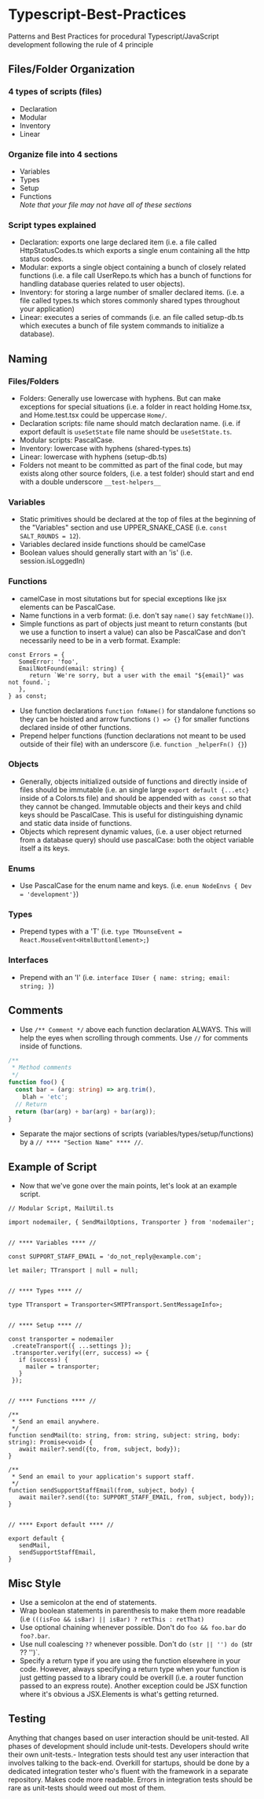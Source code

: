 # Typescript-Best-Practices
Patterns and Best Practices for procedural Typescript/JavaScript development following the rule of 4 principle


## Files/Folder Organization

### 4 types of scripts (files)
- Declaration
- Modular
- Inventory
- Linear
 
### Organize file into 4 sections
- Variables
- Types
- Setup
- Functions<br/>
_Note that your file may not have all of these sections_

### Script types explained 
- Declaration: exports one large declared item (i.e. a file called HttpStatusCodes.ts which exports a single enum containing all the http status codes.
- Modular: exports a single object containing a bunch of closely related functions (i.e. a file call UserRepo.ts which has a bunch of functions for handling database queries related to user objects).
- Inventory: for storing a large number of smaller declared items. (i.e. a file called types.ts which stores commonly shared types throughout your application)
- Linear: executes a series of commands (i.e. an file called setup-db.ts which executes a bunch of file system commands to initialize a database).
 
 
## Naming

### Files/Folders
- Folders: Generally use lowercase with hyphens. But can make exceptions for special situations (i.e. a folder in react holding Home.tsx, and Home.test.tsx could be uppercase `Home/`.
- Declaration scripts: file name should match declaration name. (i.e. if export default is `useSetState` file name should be `useSetState.ts`.
- Modular scripts: PascalCase.
- Inventory: lowercase with hyphens (shared-types.ts)
- Linear: lowercase with hyphens (setup-db.ts)
- Folders not meant to be committed as part of the final code, but may exists along other source folders, (i.e. a test folder) should start and end with a double underscore `__test-helpers__`

### Variables
- Static primitives should be declared at the top of files at the beginning of the "Variables" section and use UPPER_SNAKE_CASE (i.e. `const SALT_ROUNDS = 12`).
- Variables declared inside functions should be camelCase
- Boolean values should generally start with an 'is' (i.e. session.isLoggedIn)

### Functions
- camelCase in most situtations but for special exceptions like jsx elements can be PascalCase.
- Name functions in a verb format: (i.e. don't say `name()` say `fetchName()`).
- Simple functions as part of objects just meant to return constants (but we use a function to insert a value) can also be PascalCase and don't necessarily need to be in a verb format. Example:
```
const Errors = {
   SomeError: 'foo',
   EmailNotFound(email: string) {
      return `We're sorry, but a user with the email "${email}" was not found.`;
   },
} as const;
```
- Use function declarations `function fnName()` for standalone functions so they can be hoisted and arrow functions `() => {}` for smaller functions declared inside of other functions.
- Prepend helper functions (function declarations not meant to be used outside of their file) with an underscore (i.e. `function _helperFn() {}`)

### Objects
- Generally, objects initialized outside of functions and directly inside of files should be immutable (i.e. an single large `export default {...etc}` inside of a Colors.ts file) and should be appended with `as const` so that they cannot be changed. Immutable objects and their keys and child keys should be PascalCase. This is useful for distinguishing dynamic and static data inside of functions.
- Objects which represent dynamic values, (i.e. a user object returned from a database query) should use pascalCase: both the object variable itself a its keys.

### Enums
- Use PascalCase for the enum name and keys. (i.e. `enum NodeEnvs { Dev = 'development'}`)

### Types
- Prepend types with a 'T' (i.e. `type TMounseEvent = React.MouseEvent<HtmlButtonElement>;`) 

### Interfaces
- Prepend with an 'I' (i.e. `interface IUser { name: string; email: string; }`)


## Comments

- Use `/** Comment */` above each function declaration ALWAYS. This will help the eyes when scrolling through comments. Use `//` for comments inside of functions.

```typescript
/**
 * Method comments
 */
function foo() {
  const bar = (arg: string) => arg.trim(),
    blah = 'etc';
  // Return
  return (bar(arg) + bar(arg) + bar(arg));
}
```

- Separate the major sections of scripts (variables/types/setup/functions) by a `// **** "Section Name" **** //`.


## Example of Script
- Now that we've gone over the main points, let's look at an example script.

```
// Modular Script, MailUtil.ts

import nodemailer, { SendMailOptions, Transporter } from 'nodemailer';


// **** Variables **** //

const SUPPORT_STAFF_EMAIL = 'do_not_reply@example.com';

let mailer; TTransport | null = null;


// **** Types **** //

type TTransport = Transporter<SMTPTransport.SentMessageInfo>;


// **** Setup **** //

const transporter = nodemailer
 .createTransport({ ...settings });
 .transporter.verify((err, success) => {
   if (success) {
     mailer = transporter;
   }
 });
 

// **** Functions **** //

/**
 * Send an email anywhere.
 */
function sendMail(to: string, from: string, subject: string, body: string): Promise<void> {
   await mailer?.send({to, from, subject, body});
}

/**
 * Send an email to your application's support staff.
 */
function sendSupportStaffEmail(from, subject, body) {
   await mailer?.send({to: SUPPORT_STAFF_EMAIL, from, subject, body});
}


// **** Export default **** //

export default {
   sendMail,
   sendSupportStaffEmail,
}
```

## Misc Style
- Use a semicolon at the end of statements. 
- Wrap boolean statements in parenthesis to make them more readable (i.e `(((isFoo && isBar) || isBar) ? retThis : retThat)`
- Use optional chaining whenever possible. Don't do `foo && foo.bar` do `foo?.bar`.
- Use null coalescing `??` whenever possible. Don't do `(str || '') do `(str ?? '')`.
- Specify a return type if you are using the function elsewhere in your code. However, always specifying a return type when your function is just getting passed to a library could be overkill (i.e. a router function passed to an express route). Another exception could be JSX function where it's obvious a JSX.Elements is what's getting returned.

## Testing
Anything that changes based on user interaction should be unit-tested. All phases of development should include unit-tests. Developers should write their own unit-tests.- Integration tests should test any user interaction that involves talking to the back-end. Overkill for startups, should be done by a dedicated integration tester who's fluent with the framework in a separate repository. Makes code more readable. Errors in integration tests should be rare as unit-tests should weed out most of them.

